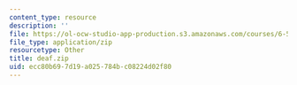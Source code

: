 ```yaml
---
content_type: resource
description: ''
file: https://ol-ocw-studio-app-production.s3.amazonaws.com/courses/6-542j-laboratory-on-the-physiology-acoustics-and-perception-of-speech-fall-2005/ecc80b697d19a025784bc08224d02f80_deaf.zip
file_type: application/zip
resourcetype: Other
title: deaf.zip
uid: ecc80b69-7d19-a025-784b-c08224d02f80
---
```

